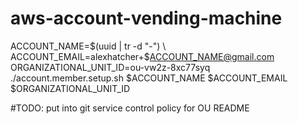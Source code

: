 # aws-account-vending-machine



ACCOUNT_NAME=$(uuid | tr -d "-") \
ACCOUNT_EMAIL=alexhatcher+$ACCOUNT_NAME@gmail.com \
ORGANIZATIONAL_UNIT_ID=ou-vw2z-8xc77syq \
./account.member.setup.sh $ACCOUNT_NAME $ACCOUNT_EMAIL $ORGANIZATIONAL_UNIT_ID



#TODO: 
put into git
service control policy for OU
README
